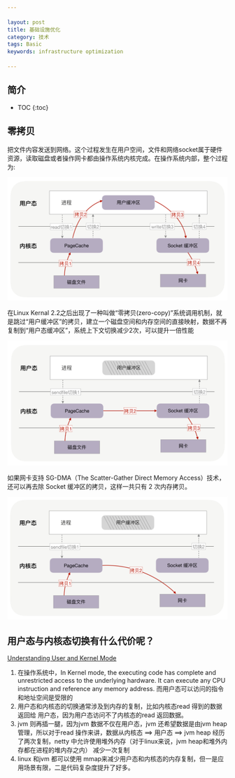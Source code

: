 ```yaml
---

layout: post
title: 基础设施优化
category: 技术
tags: Basic
keywords: infrastructure optimization

---
```


## 简介

* TOC
{:toc}

## 零拷贝

把文件内容发送到网络。这个过程发生在用户空间，文件和网络socket属于硬件资源，读取磁盘或者操作网卡都由操作系统内核完成。在操作系统内部，整个过程为:

![](/public/upload/basic/copy_file_to_socket.jpg)

在Linux Kernal 2.2之后出现了一种叫做“零拷贝(zero-copy)”系统调用机制，就是跳过“用户缓冲区”的拷贝，建立一个磁盘空间和内存空间的直接映射，数据不再复制到“用户态缓冲区”，系统上下文切换减少2次，可以提升一倍性能

![](/public/upload/basic/copy_file_to_socket_in_kernel.jpg)

如果网卡支持 SG-DMA（The Scatter-Gather Direct Memory Access）技术，还可以再去除 Socket 缓冲区的拷贝，这样一共只有 2 次内存拷贝。

![](/public/upload/basic/copy_file_to_socket_sg_dma.jpg)

## 用户态与内核态切换有什么代价呢？

[Understanding User and Kernel Mode](https://blog.codinghorror.com/understanding-user-and-kernel-mode/)

1. 在操作系统中，In Kernel mode, the executing code has complete and unrestricted access to the underlying hardware. It can execute any CPU instruction and reference any memory address. 而用户态可以访问的指令和地址空间是受限的
2. 用户态和内核态的切换通常涉及到内存的复制，比如内核态read 得到的数据返回给 用户态，因为用户态访问不了内核态的read 返回数据。
3. jvm 则再插一腿，因为jvm 数据不仅在用户态，jvm 还希望数据是由jvm heap管理，所以对于read 操作来讲，数据从内核态 ==> 用户态  ==> jvm heap 经历了两次复制，netty 中允许使用堆外内存（对于linux来说，jvm heap和堆外内存都在进程的堆内存之内） 减少一次复制
4. linux 和jvm 都可以使用 mmap来减少用户态和内核态的内存复制，但一是应用场景有限，二是代码复杂度提升了好多。

